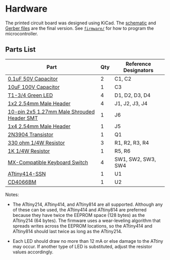 # Hardware 

The printed circuit board was designed using KiCad.  The [schematic](./schematic.pdf) and [Gerber files](./gerbers.zip) are the final version.  See [`firmware/`](../firmware) for how to program the microcontroller.

## Parts List

| Part | Qty | Reference Designators |
|------|-----|-------|
| [0.1uF 50V Capacitor](https://www.mouser.com/ProductDetail/594-K104M15X7RF53L2) | 2 | C1, C2 |
| [10uF 100V Capacitor](https://www.mouser.com/ProductDetail/661-E-101L100MF11D) | 1 | C3 |
| [T1-3/4 Green LED](https://www.mouser.com/ProductDetail/606-4304H5) | 4 | D1, D2, D3, D4 |
| [1x2 2.54mm Male Header](https://www.mouser.com/ProductDetail/649-1012937890201BLF) | 4 | J1, J2, J3, J4 |
| [10-pin 2x5 1.27mm Male Shrouded Header SMT](https://www.ebay.com/itm/171560426679) | 1 | J6 |
| [1x4 2.54mm Male Header](https://www.mouser.com/ProductDetail/649-1012937890401BLF) | 1 | J5 |
| [2N3904 Transistor](https://www.mouser.com/ProductDetail/512-2N3904BU) | 1 | Q1 |
| [330 ohm 1/4W Resistor](https://www.mouser.com/ProductDetail/603-MFR-25FTE52-330R) | 3 | R1, R2, R3, R4 |
| [1K 1/4W Resistor](https://www.mouser.com/ProductDetail/603-MFR-25FTF52-1K) | 1 | R5, R6 |
| [MX-Compatible Keyboard Switch](https://www.amazon.com/dp/B07K7J38SB) | 4 | SW1, SW2, SW3, SW4 |
| [ATtiny414-SSN](https://www.mouser.com/ProductDetail/579-ATTINY414-SSN) | 1 | U1 |
| [CD4066BM](https://www.mouser.com/ProductDetail/595-CD4066BM96) | 1 | U2 |

Notes: 

 - The ATtiny214, ATtiny414, and ATtiny814 are all supported.  Although any of these can be used, the ATtiny414 and ATtiny814 are preferred because they have twice the EEPROM space (128 bytes) as the ATtiny214 (64 bytes).  The firmware uses a wear-leveling algorithm that spreads writes across the EEPROM locations, so the ATtiny414 and ATtiny814 should last twice as long as the ATtiny214.

 - Each LED should draw no more than 12 mA or else damage to the ATtiny may occur.  If another type of LED is substituted, adjust the resistor values accordingly.

